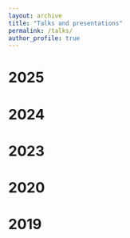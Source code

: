 ```yaml
---
layout: archive
title: "Talks and presentations"
permalink: /talks/
author_profile: true
---
```


# 2025

# 2024

# 2023

# 2020

# 2019